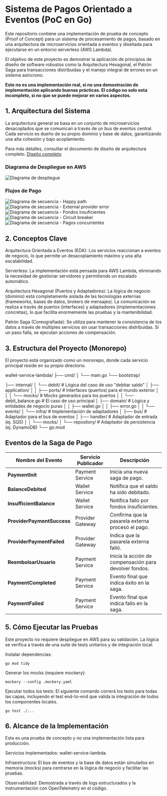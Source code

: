 # Sistema de Pagos Orientado a Eventos (PoC en Go)
Este repositorio contiene una implementación de prueba de concepto (Proof of Concept) para un sistema de procesamiento de pagos, basado en una arquitectura de microservicios orientada a eventos y diseñada para ejecutarse en un entorno serverless (AWS Lambda).

El objetivo de este proyecto es demostrar la aplicación de principios de diseño de software robustos como la Arquitectura Hexagonal, el Patrón Saga para transacciones distribuidas y el manejo integral de errores en un sistema asíncrono. 

<b> Esto no es una implementación real, si no una demostración de implementación aplicando buenas prácticas. El código no solo esta incompleto, si no que se puede mejorar en varios aspectos.</b>

## 1. Arquitectura del Sistema
La arquitectura general se basa en un conjunto de microservicios desacoplados que se comunican a través de un bus de eventos central. Cada servicio es dueño de su propio dominio y base de datos, garantizando una alta cohesión y bajo acoplamiento.

Para más detalles, consultar el documento de diseño de arquitectura completo. [Diseño completo](https://docs.google.com/document/d/1Q58RjFbj48WOTY-b6ZPQ5h_nuTJ1xJpIvmEAFc2aY98/edit?usp=sharing)

### Diagrama de Despliegue en AWS
![Diagrama de despliegue](img/image-1.png)

### Flujos de Pago
![Diagrama de secuencia - Happy path](img/image-2.png)
![Diagrama de secuencia - External provider error](img/image-3.png)
![Diagrama de secuencia - Fondos insuficientes](img/image-4.png)
![Diagrama de secuencia - Circuit breaker](img/image-5.png)
![Diagrama de secuencia - Pagos concurrentes](img/image-6.png)

## 2. Conceptos Clave
Arquitectura Orientada a Eventos (EDA): Los servicios reaccionan a eventos de negocio, lo que permite un desacoplamiento máximo y una alta escalabilidad.

Serverless: La implementación está pensada para AWS Lambda, eliminando la necesidad de gestionar servidores y permitiendo un escalado automático.

Arquitectura Hexagonal (Puertos y Adaptadores): La lógica de negocio (dominio) está completamente aislada de las tecnologías externas (frameworks, bases de datos, brokers de mensajes). La comunicación se realiza a través de puertos (interfaces) y adaptadores (implementaciones concretas), lo que facilita enormemente las pruebas y la mantenibilidad.

Patrón Saga (Coreografiada): Se utiliza para mantener la consistencia de los datos a través de múltiples servicios sin usar transacciones distribuidas. Si un paso falla, se ejecutan acciones de compensación.

## 3. Estructura del Proyecto (Monorepo)
El proyecto está organizado como un monorepo, donde cada servicio principal reside en su propio directorio.

wallet-service-lambda/
├── cmd/
│   └── main.go
    └── bootstrap/ 

├── internal/
│   └── debit/                        # Lógica del caso de uso "debitar saldo"
│       ├── application/
│       │   ├── ports/                # Interfaces (puertos) para el mundo exterior
│       │   │   └── mocks/            # Mocks generados para los puertos
│       │   └── debit_balance.go      # El caso de uso principal
│       ├── domain/                   # Lógica y entidades de negocio puras
│       │   ├── wallet.go
│       │   ├── error.go
│       │   └── events/
│       └── infra/                    # Implementación de adaptadores
│           ├── bus/                  # Adaptador para el bus de eventos
│           ├── handler/              # Adaptador de entrada (ej. SQS)
│           │   └── mocks/
│           └── repository/           # Adaptador de persistencia (ej. DynamoDB)
└── go.mod

## Eventos de la Saga de Pago

| Nombre del Evento       | Servicio Publicador | Descripción                                                   |
|--------------------------|---------------------|---------------------------------------------------------------|
| **PaymentInit**          | Payment Service     | Inicia una nueva saga de pago.                               |
| **BalanceDebited**       | Wallet Service      | Notifica que el saldo ha sido debitado.                      |
| **InsufficientBalance**  | Wallet Service      | Notifica fallo por fondos insuficientes.                     |
| **ProviderPaymentSuccess** | Provider Gateway  | Confirma que la pasarela externa procesó el pago.            |
| **ProviderPaymentFailed**  | Provider Gateway  | Indica que la pasarela externa falló.                        |
| **ReembolsarUsuario**    | Payment Service     | Inicia la acción de compensación para devolver fondos.       |
| **PaymentCompleted**     | Payment Service     | Evento final que indica éxito en la saga.                    |
| **PaymentFailed**        | Payment Service     | Evento final que indica fallo en la saga.                    |

## 5. Cómo Ejecutar las Pruebas
Este proyecto no requiere despliegue en AWS para su validación. La lógica se verifica a través de una suite de tests unitarios y de integración local.

Instalar dependencias:

```go mod tidy```

Generar los mocks (requiere mockery):

```mockery --config .mockery.yaml```

Ejecutar todos los tests:
El siguiente comando correrá los tests para todas las capas, incluyendo el test end-to-end que valida la integración de todos los componentes locales.

```go test ./...```



## 6. Alcance de la Implementación
Esta es una prueba de concepto y no una implementación lista para producción.

Servicios Implementados: wallet-service-lambda.

Infraestructura: El bus de eventos y la base de datos están simulados en memoria (mocks) para centrarse en la lógica de negocio y facilitar las pruebas.

Observabilidad: Demostrada a través de logs estructurados y la instrumentación con OpenTelemetry en el código.
